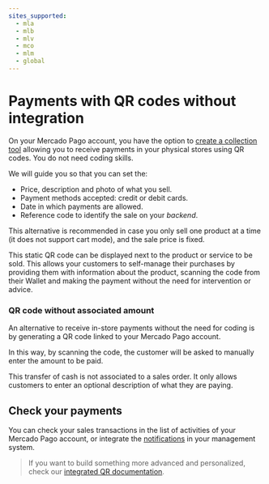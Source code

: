 ```yaml
---
sites_supported:
  - mla
  - mlb
  - mlv
  - mco
  - mlm
  - global
---
```



# Payments with QR codes without integration

On your Mercado Pago account, you have the option to [create a collection tool](https://www.mercadopago.com.ar/tools/create) allowing you to receive payments in your physical stores using QR codes.
You do not need coding skills.

We will guide you so that you can set the:

* Price, description and photo of what you sell.
* Payment methods accepted: credit or debit cards.
* Date in which payments are allowed.
* Reference code to identify the sale on your *backend*.

This alternative is recommended in case you only sell one product at a time (it does not support cart mode), and the sale price is fixed.

This static QR code can be displayed next to the product or service to be sold. This allows your customers to self-manage their purchases by providing them with information about the product, scanning the code from their Wallet and making the payment without the need for intervention or advice.

### QR code without associated amount

An alternative to receive in-store payments without the need for coding is by generating a QR code linked to your Mercado Pago account.

In this way, by scanning the code, the customer will be asked to manually enter the amount to be paid.

This transfer of cash is not associated to a sales order. It only allows customers to enter an optional description of what they are paying.

## Check your payments

You can check your sales transactions in the list of activities of your Mercado Pago account, or integrate the [notifications](https://www.mercadopago.com.ar/developers/en/guides/notifications/webhooks.es.md) in your management system.

> If you want to build something more advanced and personalized, check our [integrated QR documentation](https://www.mercadopago.com.ar/developers/en/guides/instore-payments/qr-payments/qr-integrated.es.md).
